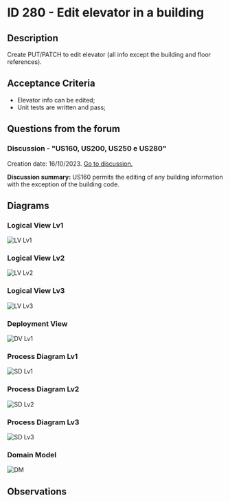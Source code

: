 # ID 280 - Edit elevator in a building

## Description
Create PUT/PATCH to edit elevator (all info except the building and floor references).

## Acceptance Criteria

* Elevator info can be edited;
* Unit tests are written and pass;

## Questions from the forum

### Discussion - "US160, US200, US250 e US280"
Creation date: 16/10/2023. [Go to discussion.](https://moodle.isep.ipp.pt/mod/forum/discuss.php?d=25168)

**Discussion summary:**
US160 permits the editing of any building information with the exception of the building code.

## Diagrams

### Logical View Lv1
![LV Lv1](../../diagrams/level1/Logical%20View%20Lv1.svg)

### Logical View Lv2
![LV Lv2](../../diagrams/level2/Logical%20View%20Lv2.svg)

### Logical View Lv3
![LV Lv3](../../diagrams/level3/Logical%20View%20Lv3%20(Campus%20Management).svg)

### Deployment View
![DV Lv1](../../diagrams/Deployment%20View.svg)

### Process Diagram Lv1
![SD Lv1](./SD%20Lv1.svg)

### Process Diagram Lv2
![SD Lv2](./SD%20Lv2.svg)

### Process Diagram Lv3
![SD Lv3](./SD%20Lv3.svg)

### Domain Model
![DM](../../diagrams/DM.svg)

## Observations